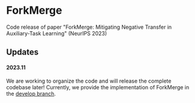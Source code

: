 # ForkMerge
Code release of paper "ForkMerge: Mitigating Negative Transfer in Auxiliary-Task Learning" (NeurIPS 2023)

## Updates

#### 2023.11

We are working to organize the code and will release the complete codebase later! Currently, we provide the implementation of ForkMerge in the [develop branch](https://github.com/thuml/ForkMerge/tree/develop).
